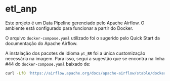 # etl_anp

Este projeto é um Data Pipeline gerenciado pelo Apache Airflow. O ambiente está configurado para funcionar a partir do Docker.

O arquivo `docker-compose.yaml` utilizado foi o sugerido pelo Quick Start da documentação do Apache Airflow.

A instalação dos pacotes de idioma `pt_BR` foi a única customização necessária na imagem. Para isso, segui a sugestão que se encontra na linha #44 do `docker-compose.yaml` baixado de:

```bash
curl -LfO 'https://airflow.apache.org/docs/apache-airflow/stable/docker-compose.yaml'
